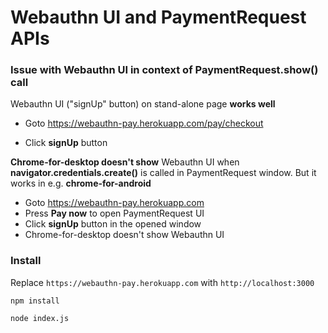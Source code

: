 # Webauthn UI and PaymentRequest APIs

### Issue with Webauthn UI in context of PaymentRequest.show() call

Webauthn UI ("signUp" button) on stand-alone page **works well**
* Goto https://webauthn-pay.herokuapp.com/pay/checkout

* Click **signUp** button

**Chrome-for-desktop doesn't show** Webauthn UI when **navigator.credentials.create()** is called in PaymentRequest window. 
But it works in e.g. **chrome-for-android**

* Goto https://webauthn-pay.herokuapp.com
* Press **Pay now** to open PaymentRequest UI
* Click **signUp** button in the opened window
* Chrome-for-desktop doesn't show Webauthn UI

### Install
Replace `https://webauthn-pay.herokuapp.com` with `http://localhost:3000`

`npm install`

`node index.js`
